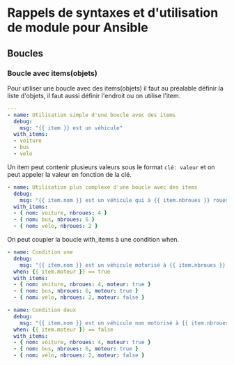 # Rappels de syntaxes et d'utilisation de module pour Ansible

## Boucles

### Boucle avec items(objets)

Pour utiliser une boucle avec des items(objets) il faut au préalable définir la liste d'objets, il faut aussi définir l'endroit ou on utilise l'item.
```yaml
---
- name: Utilisation simple d'une boucle avec des items
  debug:
    msg: "{{ item }} est un véhicule"
  with_items:
  - voiture
  - bus
  - velo
```
Un item peut contenir plusieurs valeurs sous le format `clé: valeur` et on peut appeler la valeur en fonction de la clé.
```yaml
- name: Utilisation plus complexe d'une boucle avec des items
  debug:
    msg: "{{ item.nom }} est un véhicule qui à {{ item.nbroues }} roues"
  with_items:
  - { nom: voiture, nbroues: 4 }
  - { nom: bus, nbroues: 6 }
  - { nom: vélo, nbroues: 2 }
```
On peut coupler la boucle with_items à une condition when.

```yaml
- name: Condition une
  debug:
    msg: "{{ item.nom }} est un véhicule motorisé à {{ item.nbroues }} roues"
  when: {{ item.moteur }} == true
  with_items:
  - { nom: voiture, nbroues: 4, moteur: true }
  - { nom: bus, nbroues: 6, moteur: true }
  - { nom: vélo, nbroues: 2, moteur: false }

- name: Condition deux
  debug:
    msg: "{{ item.nom }} est un véhicule non motorisé à {{ item.nbroues }} roues"
  when: {{ item.moteur }} == false
  with_items:
  - { nom: voiture, nbroues: 4, moteur: true }
  - { nom: bus, nbroues: 6, moteur: true }
  - { nom: vélo, nbroues: 2, moteur: false }
```
